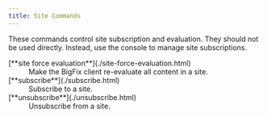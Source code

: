 ```yaml
---
title: Site Commands
---
```


These commands control site subscription and evaluation. They should not be used directly. Instead, use the console to manage site subscriptions.

<dl>
  <dt>[**site force evaluation**](./site-force-evaluation.html)</dt>
  <dd>Make the BigFix client re-evaluate all content in a site.</dd>

  <dt>[**subscribe**](./subscribe.html)</dt>
  <dd>Subscribe to a site.</dd>

  <dt>[**unsubscribe**](./unsubscribe.html)</dt>
  <dd>Unsubscribe from a site.</dd>
</dl>
